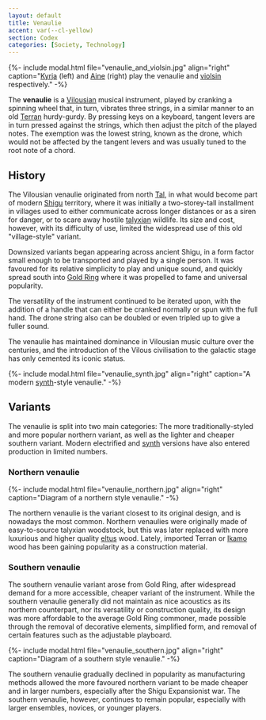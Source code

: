 ```yaml
---
layout: default
title: Venaulie
accent: var(--cl-yellow)
section: Codex
categories: [Society, Technology]
---
```

{%- include modal.html file="venaulie_and_violsin.jpg" align="right"
   caption="[Kyrja](Kyrja) (left) and [Aine](Aine) (right) play the venaulie and [violsin](Violsin) respectively." -%}

The **venaulie** is a [Vilousian](Vilous_Republic) musical instrument, played by cranking a
spinning wheel that, in turn, vibrates three strings, in a similar manner to an old [Terran](Terran_Federation)
hurdy-gurdy. By pressing keys on a keyboard, tangent levers are in turn pressed against the strings,
which then adjust the pitch of the played notes. The exemption was the lowest string, known as the
drone, which would not be affected by the tangent levers and was usually tuned to the root note
of a chord.

## History
The Vilousian venaulie originated from north [Tal](Tal), in what would become part of modern
[Shigu](Shigu_Kingdom) territory, where it was initially a two-storey-tall installment in villages
used to either communicate across longer distances or as a siren for danger, or to scare away hostile
[talyxian](Talyxian) wildlife. Its size and cost, however, with its difficulty of use, limited
the widespread use of this old "village-style" variant.

Downsized variants began appearing across ancient Shigu, in a form factor small enough to be transported
and played by a single person. It was favoured for its relative simplicity to play and unique sound,
and quickly spread south into [Gold Ring](Gold_Ring) where it was propelled to fame and universal
popularity.

The versatility of the instrument continued to be iterated upon, with the addition of a handle that
can either be cranked normally or spun with the full hand. The drone string also can be doubled or
even tripled up to give a fuller sound.

The venaulie has maintained dominance in Vilousian music culture over the centuries, and the
introduction of the Vilous civilisation to the galactic stage has only cemented its iconic status.

{%- include modal.html file="venaulie_synth.jpg" align="right"
   caption="A modern [synth](Synth)-style venaulie." -%}

## Variants
The venaulie is split into two main categories: The more traditionally-styled and more popular
northern variant, as well as the lighter and cheaper southern variant. Modern electrified and
[synth](Synth) versions have also entered production in limited numbers.

### Northern venaulie
{%- include modal.html file="venaulie_northern.jpg" align="right"
   caption="Diagram of a northern style venaulie." -%}

The northern venaulie is the variant closest to its original design, and is nowadays the most common.
Northern venaulies were originally made of easy-to-source talyxian woodstock, but this was later
replaced with more luxurious and higher quality [eltus](Eltus) wood. Lately, imported Terran or
[Ikamo](Ikamo_Federation) wood has been gaining popularity as a construction material.

### Southern venaulie
The southern venaulie variant arose from Gold Ring, after widespread demand for a more accessible,
cheaper variant of the instrument. While the southern venaulie generally did not maintain as nice
acoustics as its northern counterpart, nor its versatility or construction quality, its design was
more affordable to the average Gold Ring commoner, made possible through the removal of decorative
elements, simplified form, and removal of certain features such as the adjustable playboard.

{%- include modal.html file="venaulie_southern.jpg" align="right"
   caption="Diagram of a southern style venaulie." -%}
   
The southern venaulie gradually declined in popularity as manufacturing methods allowed the more
favoured northern variant to be made cheaper and in larger numbers, especially after the Shigu
Expansionist war. The southern venaulie, however, continues to remain popular, especially with
larger ensembles, novices, or younger players.
